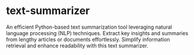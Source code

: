 # text-summarizer
An efficient Python-based text summarization tool leveraging natural language processing (NLP) techniques. Extract key insights and summaries from lengthy articles or documents effortlessly. Simplify information retrieval and enhance readability with this text summarizer.
